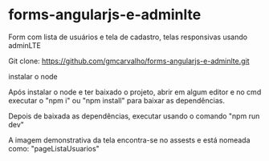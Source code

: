 # forms-angularjs-e-adminlte
Form com lista de usuários e tela de cadastro, telas responsivas usando adminLTE

Git clone: https://github.com/gmcarvalho/forms-angularjs-e-adminlte.git

instalar o node

Após instalar o node e ter baixado o projeto, abrir em algum editor e no cmd executar o "npm i" ou "npm install" para baixar as dependências.

Depois de baixada as dependências, executar usando o comando "npm run dev"

A imagem demonstrativa da tela encontra-se no assests e está nomeada como: "pageListaUsuarios"
